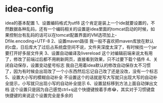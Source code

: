 # idea-config
idea的基本配置
1、设置编码格式为utf8
这个肯定是装上一个ide就要设置的，不然数据各种乱码，还有一个编码相关的设置是idea里面的tomcat启动的时候，如果控制台有乱码的话可以在tomcat配置界面的VM选项加上-Dfile.encoding=UTF-8
2、设置maven路径
我一般不喜欢把maven库放在默认的c盘，日后库大了过后占系统盘空间不说，文件夹深度太深了，有时候找一个jar要打开好多层文件夹
3、设置自动编译及livereload
这个对编辑前端来说太有用了，修改了前端过后都不用刷新网页，直接看到效果，只不过要下载个插件
4、关闭自动保存，设置变动星号标志
我自己用着idea默认的修改自动保存太不习惯了，因为有时候会出现改了一个小东西然后忘记自己改了还是没改，没有一个标志
5、设置大小写的模糊自动补全
不设置这个的话就是写大写就只出现大写的自动补全提示，小写就只出现小写的自动补全提示
6、设置鼠标移到方法上面自动弹出文档
这个设置只是因为自己感觉ctrl+q这个快捷键按着手疼😂，其实对于习惯键盘快捷键的来说这个设置完全是多余的
